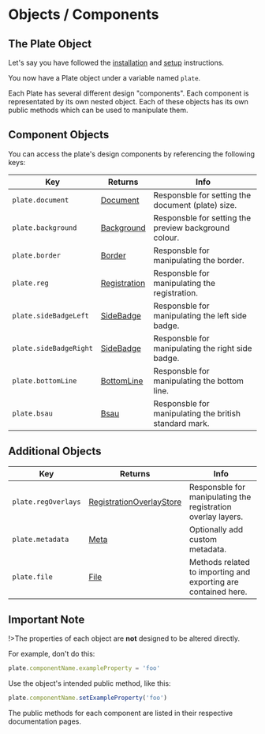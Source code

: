 # Objects / Components

## The Plate Object

Let's say you have followed the [installation](/installation.md) and [setup](/setup.md) instructions.

You now have a Plate object under a variable named `plate`.

Each Plate has several different design "components". Each component is representated by its own nested object. Each of these objects has its own public methods which can be used to manipulate them.

## Component Objects

You can access the plate's design components by referencing the following keys:

| Key | Returns | Info |
| --- | --- | --- |
| `plate.document` | [Document](/components/document.md) | Responsble for setting the document (plate) size. |
| `plate.background` | [Background](/components/background.md) | Responsble for setting the preview background colour. |
| `plate.border` | [Border](/components/border.md) | Responsble for manipulating the border. |
| `plate.reg` | [Registration](/components/registration.md) | Responsble for manipulating the registration. |
| `plate.sideBadgeLeft` | [SideBadge](/components/side-badge.md) | Responsble for manipulating the left side badge. |
| `plate.sideBadgeRight` | [SideBadge](/components/side-badge.md) | Responsble for manipulating the right side badge. |
| `plate.bottomLine` | [BottomLine](/components/bottom-line.md) | Responsble for manipulating the bottom line. |
| `plate.bsau` | [Bsau](/components/bsau.md) | Responsble for manipulating the british standard mark. |

## Additional Objects

| Key | Returns | Info |
| --- | --- | --- |
| `plate.regOverlays` | [RegistrationOverlayStore](/additional/registration-overlay-store.md) | Responsble for manipulating the registration overlay layers. |
| `plate.metadata` | [Meta](/additional/meta.md) | Optionally add custom metadata. |
| `plate.file` | [File](/additional/file.md) | Methods related to importing and exporting are contained here. |

## Important Note

!>The properties of each object are **not** designed to be altered directly.

For example, don't do this:

```javascript
plate.componentName.exampleProperty = 'foo'
```

Use the object's intended public method, like this:

```javascript
plate.componentName.setExampleProperty('foo')
```

The public methods for each component are listed in their respective documentation pages.